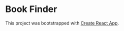 # Book Finder

This project was bootstrapped with [Create React App](https://github.com/facebook/create-react-app).







